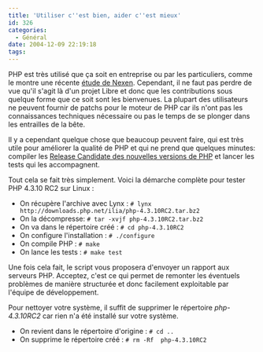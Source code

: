 ```yaml
---
title: 'Utiliser c''est bien, aider c''est mieux'
id: 326
categories:
  - Général
date: 2004-12-09 22:19:18
tags:
---
```


PHP est très utilisé que ça soit en entreprise ou par les particuliers, comme le montre une récente [étude de Nexen](http://www.nexen.net/interview/index.php?id=44 "Statistiques de diffusion de PHP dans le monde au mois de novembre 2004"). Cependant, il ne faut pas perdre de vue qu'il s'agit là d'un projet Libre et donc que les contributions sous quelque forme que ce soit sont les bienvenues. La plupart des utilisateurs ne peuvent fournir de patchs pour le moteur de PHP car ils n'ont pas les connaissances techniques nécessaire ou pas le temps de se plonger dans les entrailles de la bête.

Il y a cependant quelque chose que beaucoup peuvent faire, qui est très utile pour améliorer la qualité de PHP et qui ne prend que quelques minutes: compiler les [Release Candidate des nouvelles versions de PHP](http://qa.php.net/ "PHP-QAT: Quality Assurance Team") et lancer les tests qui les accompagnent.

Tout cela se fait très simplement. Voici la démarche complète pour tester PHP 4.3.10 RC2 sur Linux&nbsp;:

*   On récupère l'archive avec Lynx&nbsp;: `# lynx http://downloads.php.net/ilia/php-4.3.10RC2.tar.bz2`
*   On la décompresse: `# tar -xvjf php-4.3.10RC2.tar.bz2`
*   On va dans le répertoire créé&nbsp;: `# cd php-4.3.10RC2`
*   On configure l'installation&nbsp;: `# ./configure`
*   On compile PHP&nbsp;: `# make`
*   On lance les tests&nbsp;: `# make test` 

Une fois cela fait, le script vous proposera d'envoyer un rapport aux serveurs PHP. Acceptez, c'est ce qui permet de remonter les éventuels problèmes de manière structurée et donc facilement exploitable par l'équipe de développement.

Pour nettoyer votre système, il suffit de supprimer le répertoire _php-4.3.10RC2_ car rien n'a été installé sur votre système.

*   On revient dans le répertoire d'origine&nbsp;: `# cd ..`
*   On supprime le répertoire créé&nbsp;: `# rm -Rf  php-4.3.10RC2`